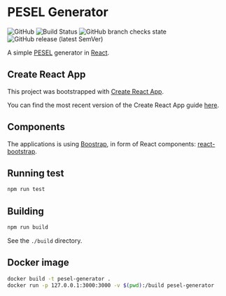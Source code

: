 # PESEL Generator

![GitHub](https://img.shields.io/github/license/dplocki/pesel-generator)
![Build Status](https://img.shields.io/endpoint.svg?url=https%3A%2F%2Factions-badge.atrox.dev%2Fdplocki%2Fpesel-generator%2Fbadge%3Fref%3Dmaster&style=flat)
![GitHub branch checks state](https://img.shields.io/github/checks-status/dplocki/pesel-generator/master)
![GitHub release (latest SemVer)](https://img.shields.io/github/v/release/dplocki/pesel-generator?sort=semver)

A simple [PESEL](https://en.wikipedia.org/wiki/PESEL) generator in [React](https://en.wikipedia.org/wiki/React_(JavaScript_library)).

## Create React App

This project was bootstrapped with [Create React App](https://github.com/facebookincubator/create-react-app).

You can find the most recent version of the Create React App guide [here](https://github.com/facebookincubator/create-react-app/blob/master/packages/react-scripts/template/README.md).

## Components

The applications is using [Boostrap](https://getbootstrap.com/), in form of React components: [react-bootstrap](https://react-bootstrap.github.io/).

## Running test

```sh
npm run test
```

## Building

```sh
npm run build
```

See the `./build` directory.

## Docker image

```sh
docker build -t pesel-generator .
docker run -p 127.0.0.1:3000:3000 -v $(pwd):/build pesel-generator
```
